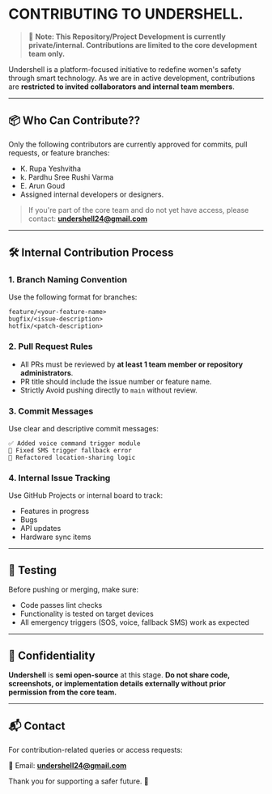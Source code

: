 
# CONTRIBUTING TO UNDERSHELL. 

> 🚧 **Note: This Repository/Project Development is currently private/internal. Contributions are limited to the core development team only.**

Undershell is a platform-focused initiative to redefine women's safety through smart technology. As we are in active development, contributions are **restricted to invited collaborators and internal team members**.

---

## 📦 Who Can Contribute??

Only the following contributors are currently approved for commits, pull requests, or feature branches:

- K. Rupa Yeshvitha
- k. Pardhu Sree Rushi Varma
- E. Arun Goud
- Assigned internal developers or designers. 

> If you're part of the core team and do not yet have access, please contact: **undershell24@gmail.com**

---

## 🛠️ Internal Contribution Process

### 1. Branch Naming Convention

Use the following format for branches:
```
feature/<your-feature-name>
bugfix/<issue-description>
hotfix/<patch-description>
```

### 2. Pull Request Rules

- All PRs must be reviewed by **at least 1 team member or repository administrators**.
- PR title should include the issue number or feature name.
- Strictly Avoid pushing directly to `main` without review.

### 3. Commit Messages

Use clear and descriptive commit messages:
```
✅ Added voice command trigger module
🐛 Fixed SMS trigger fallback error
🧹 Refactored location-sharing logic
```

### 4. Internal Issue Tracking

Use GitHub Projects or internal board to track:
- Features in progress
- Bugs
- API updates
- Hardware sync items

---

## 🧪 Testing

Before pushing or merging, make sure:
- Code passes lint checks
- Functionality is tested on target devices
- All emergency triggers (SOS, voice, fallback SMS) work as expected

---

## 🔐 Confidentiality

**Undershell** is **semi open-source** at this stage. **Do not share code, screenshots, or implementation details externally without prior permission from the core team.**

---

## 📬 Contact

For contribution-related queries or access requests:

📧 Email: **undershell24@gmail.com** 

Thank you for supporting a safer future. 💙
